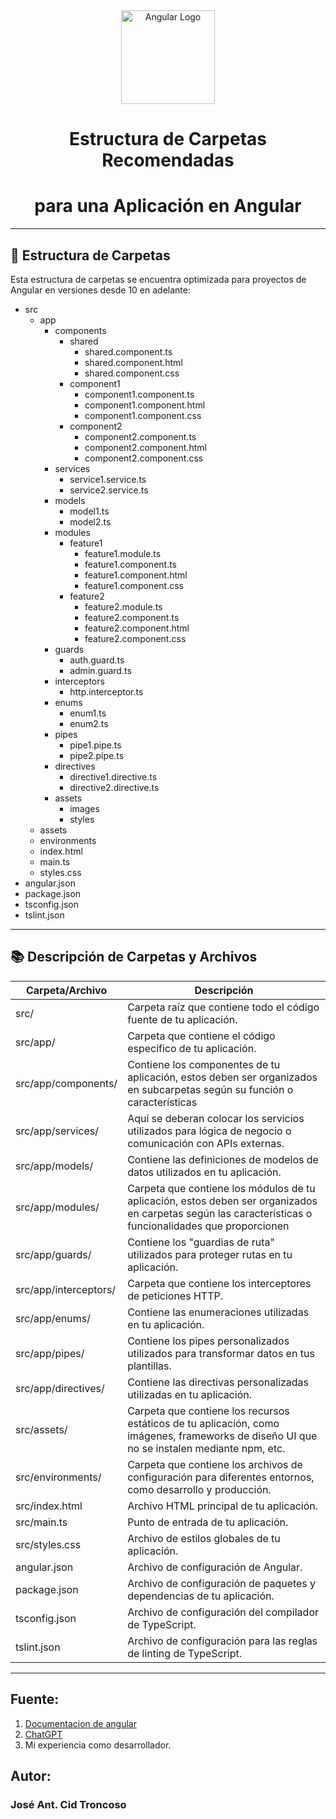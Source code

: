 <div align="center">
  <img src="https://angular.io/assets/images/logos/angular/angular.svg" alt="Angular Logo" width="150px">
  <h1>Estructura de Carpetas Recomendadas</h1>
  <h1>para una Aplicación en Angular</h1>
</div>

---

## 📂 Estructura de Carpetas
Esta estructura de carpetas se encuentra optimizada para proyectos de Angular en versiones desde 10 en adelante:

- src
    - app
        - components
            - shared
                - shared.component.ts
                - shared.component.html
                - shared.component.css
            - component1
                - component1.component.ts
                - component1.component.html
                - component1.component.css
            - component2
                - component2.component.ts
                - component2.component.html
                - component2.component.css
        - services
            - service1.service.ts
            - service2.service.ts
        - models
            - model1.ts
            - model2.ts
        - modules
            - feature1
                - feature1.module.ts
                - feature1.component.ts
                - feature1.component.html
                - feature1.component.css
            - feature2
                - feature2.module.ts
                - feature2.component.ts
                - feature2.component.html
                - feature2.component.css
        - guards
            - auth.guard.ts
            - admin.guard.ts
        - interceptors
            - http.interceptor.ts
        - enums
            - enum1.ts
            - enum2.ts
        - pipes
            - pipe1.pipe.ts
            - pipe2.pipe.ts
        - directives
            - directive1.directive.ts
            - directive2.directive.ts
        - assets
            - images
            - styles
    - assets
    - environments
    - index.html
    - main.ts
    - styles.css
- angular.json
- package.json
- tsconfig.json
- tslint.json

---
## 📚 Descripción de Carpetas y Archivos

| Carpeta/Archivo    | Descripción                                                                                       |
|--------------------|---------------------------------------------------------------------------------------------------|
| src/               | Carpeta raíz que contiene todo el código fuente de tu aplicación.                                |
| src/app/           | Carpeta que contiene el código específico de tu aplicación.                                       |
| src/app/components/| Contiene los componentes de tu aplicación, estos deben ser organizados en subcarpetas según su función o características |
| src/app/services/  | Aquí se deberan colocar los servicios utilizados para lógica de negocio o comunicación con APIs externas.|
| src/app/models/    | Contiene las definiciones de modelos de datos utilizados en tu aplicación.                        |
| src/app/modules/   | Carpeta que contiene los módulos de tu aplicación, estos deben ser organizados en carpetas según las características o funcionalidades que proporcionen |
| src/app/guards/    | Contiene los "guardias de ruta" utilizados para proteger rutas en tu aplicación.                    |
| src/app/interceptors/ | Carpeta que contiene los interceptores de peticiones HTTP.                                      |
| src/app/enums/     | Contiene las enumeraciones utilizadas en tu aplicación.                                           |
| src/app/pipes/     | Contiene los pipes personalizados utilizados para transformar datos en tus plantillas.  |
| src/app/directives/| Contiene las directivas personalizadas utilizadas en tu aplicación.                               |
| src/assets/        | Carpeta que contiene los recursos estáticos de tu aplicación, como imágenes, frameworks de diseño UI que no se instalen mediante npm, etc. |
| src/environments/  | Carpeta que contiene los archivos de configuración para diferentes entornos, como desarrollo y producción. |
| src/index.html     | Archivo HTML principal de tu aplicación.                                                          |
| src/main.ts        | Punto de entrada de tu aplicación.                                                                |
| src/styles.css     | Archivo de estilos globales de tu aplicación.                                                     |
| angular.json       | Archivo de configuración de Angular.                                                              |
| package.json       | Archivo de configuración de paquetes y dependencias de tu aplicación.                             |
| tsconfig.json      | Archivo de configuración del compilador de TypeScript.                                            |
| tslint.json        | Archivo de configuración para las reglas de linting de TypeScript.                               |

---

## Fuente:
1. [Documentacion de angular](https://angular.io/docs)
2. [ChatGPT](https://chat.openai.com/)
3. Mi experiencia como desarrollador.

## Autor:
### José Ant. Cid Troncoso
